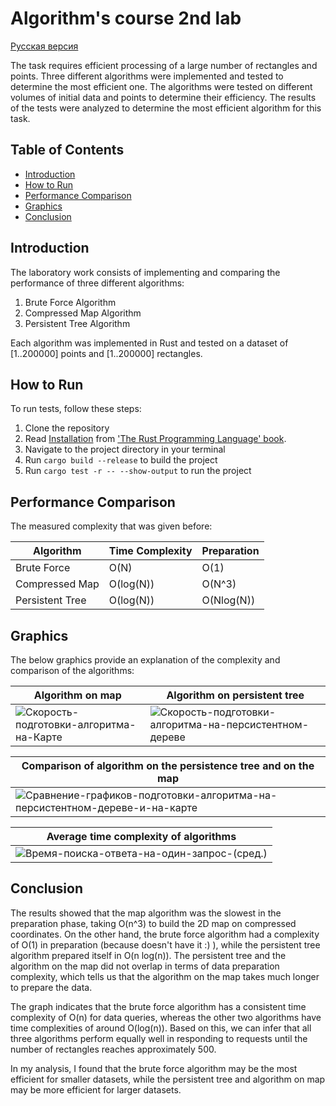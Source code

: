 # Algorithm's course 2nd lab

[Русская версия](https://github.com/khadievedem/algorithms-lab-2/blob/main/README-RU.md)

The task requires efficient processing of a large number of rectangles and points. Three different algorithms were implemented and tested to determine the most efficient one. The algorithms were tested on different volumes of initial data and points to determine their efficiency. The results of the tests were analyzed to determine the most efficient algorithm for this task.

## Table of Contents

- [Introduction](#introduction)
- [How to Run](#how-to-run)
- [Performance Comparison](#performance-comparison)
- [Graphics](#graphics)
- [Conclusion](#conclusion)

## Introduction

The laboratory work consists of implementing and comparing the performance of three different algorithms:

1. Brute Force Algorithm
2. Compressed Map Algorithm
3. Persistent Tree Algorithm

Each algorithm was implemented in Rust and tested on a dataset of [1..200000] points and [1..200000] rectangles.

## How to Run

To run tests, follow these steps:

1. Clone the repository
2. Read [Installation](https://doc.rust-lang.org/book/ch01-01-installation.html) from ['The Rust Programming Language' book](https://doc.rust-lang.org/book/index.html).
3. Navigate to the project directory in your terminal
4. Run `cargo build --release` to build the project
5. Run `cargo test -r -- --show-output` to run the project

## Performance Comparison
The measured complexity that was given before:

| Algorithm | Time Complexity | Preparation |
|-----------|----------------|------------------|
| Brute Force | O(N) | O(1) |
| Compressed Map | O(log(N)) | O(N^3) |
| Persistent Tree | O(log(N)) | O(Nlog(N)) |

## Graphics
The below graphics provide an explanation of the complexity and comparison of the algorithms:

| Algorithm on map | Algorithm on persistent tree |
| ------ | ------ |
| ![Скорость-подготовки-алгоритма-на-Карте](https://raw.githubusercontent.com/khadievedem/algorithms-lab-2/main/graphics/%D0%A1%D0%BA%D0%BE%D1%80%D0%BE%D1%81%D1%82%D1%8C%20%D0%BF%D0%BE%D0%B4%D0%B3%D0%BE%D1%82%D0%BE%D0%B2%D0%BA%D0%B8%20%D0%B0%D0%BB%D0%B3%D0%BE%D1%80%D0%B8%D1%82%D0%BC%D0%B0%20%D0%BD%D0%B0%20%D0%9A%D0%B0%D1%80%D1%82%D0%B5.png) | ![Скорость-подготовки-алгоритма-на-персистентном-дереве](https://raw.githubusercontent.com/khadievedem/algorithms-lab-2/main/graphics/%D0%A1%D0%BA%D0%BE%D1%80%D0%BE%D1%81%D1%82%D1%8C%20%D0%BF%D0%BE%D0%B4%D0%B3%D0%BE%D1%82%D0%BE%D0%B2%D0%BA%D0%B8%20%D0%B0%D0%BB%D0%B3%D0%BE%D1%80%D0%B8%D1%82%D0%BC%D0%B0%20%D0%BD%D0%B0%20%D0%BF%D0%B5%D1%80%D1%81%D0%B8%D1%81%D1%82%D0%B5%D0%BD%D1%82%D0%BE%D0%BC%20%D0%B4%D0%B5%D1%80%D0%B5%D0%B2%D0%B5.png) |

| Comparison of algorithm on the persistence tree and on the map |
| ----- |
| ![Сравнение-графиков-подготовки-алгоритма-на-персистентном-дереве-и-на-карте](https://raw.githubusercontent.com/khadievedem/algorithms-lab-2/main/graphics/%D0%A1%D1%80%D0%B0%D0%B2%D0%BD%D0%B5%D0%BD%D0%B8%D0%B5%20%D0%B3%D1%80%D0%B0%D1%84%D0%B8%D0%BA%D0%BE%D0%B2%20%D0%BF%D0%BE%D0%B4%D0%B3%D0%BE%D1%82%D0%BE%D0%B2%D0%BA%D0%B8%20%D0%B0%D0%BB%D0%B3%D0%BE%D1%80%D0%B8%D1%82%D0%BC%D0%B0%20%D0%BD%D0%B0%20%D0%BF%D0%B5%D1%80%D1%81%D0%B8%D1%81%D1%82%D0%B5%D0%BD%D1%82%D0%BD%D0%BE%D0%BC%20%D0%B4%D0%B5%D1%80%D0%B5%D0%B2%D0%B5%20%D0%B8%20%D0%BD%D0%B0%20%D0%BA%D0%B0%D1%80%D1%82%D0%B5.png) |

| Average time complexity of algorithms |
| ----- |
| ![Время-поиска-ответа-на-один-запрос-(сред.)](https://raw.githubusercontent.com/khadievedem/algorithms-lab-2/main/graphics/%D0%92%D1%80%D0%B5%D0%BC%D1%8F%20%D0%BF%D0%BE%D0%B8%D1%81%D0%BA%D0%B0%20%D0%BE%D1%82%D0%B2%D0%B5%D1%82%D0%B0%20%D0%BD%D0%B0%20%D0%BE%D0%B4%D0%B8%D0%BD%20%D0%B7%D0%B0%D0%BF%D1%80%D0%BE%D1%81%20(%D1%81%D1%80).png) |

## Conclusion
The results showed that the map algorithm was the slowest in the preparation phase, taking O(n^3) to build the 2D map on compressed coordinates. On the other hand, the brute force algorithm had a complexity of O(1) in preparation (because doesn't have it :) ), while the persistent tree algorithm prepared itself in O(n log(n)). The persistent tree and the algorithm on the map did not overlap in terms of data preparation complexity, which tells us that the algorithm on the map takes much longer to prepare the data.

The graph indicates that the brute force algorithm has a consistent time complexity of O(n) for data queries, whereas the other two algorithms have time complexities of around O(log(n)). Based on this, we can infer that all three algorithms perform equally well in responding to requests until the number of rectangles reaches approximately 500.

In my analysis, I found that the brute force algorithm may be the most efficient for smaller datasets, while the persistent tree and algorithm on map may be more efficient for larger datasets.
